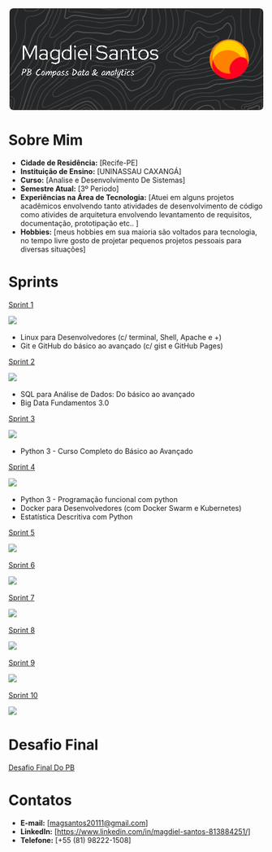 
<div align="center">
  <img src="https://github.com/MagdielSantos/MagdielSantos/blob/main/github-header-image.png" alt="Banner">
</div>


# Sobre Mim

- **Cidade de Residência:** [Recife-PE]
- **Instituição de Ensino:** [UNINASSAU CAXANGÁ]
- **Curso:** [Analise e Desenvolvimento De Sistemas]
- **Semestre Atual:** [3º Periodo]
- **Experiências na Área de Tecnologia:** [Atuei em alguns projetos acadêmicos envolvendo tanto atividades de desenvolvimento de código
como ativides de arquitetura envolvendo levantamento de requisitos, documentação, prototipação etc.. ]
- **Hobbies:** [meus hobbies em sua maioria são voltados para tecnologia, no tempo livre gosto de projetar
pequenos projetos pessoais para diversas situações]


# Sprints

[Sprint 1](Sprints/Sprint1/README.md)

![](https://geps.dev/progress/100)

- Linux para Desenvolvedores (c/ terminal, Shell, Apache e +)
- Git e GitHub do básico ao avançado (c/ gist e GitHub Pages)



[Sprint 2](Sprints/Sprint2/README.md) 

![](https://geps.dev/progress/100)

- SQL para Análise de Dados: Do básico ao avançado
- Big Data Fundamentos 3.0

[Sprint 3](Sprints/Sprint3/README.md) 

![](https://geps.dev/progress/100)

- Python 3 - Curso Completo do Básico ao Avançado

[Sprint 4](Sprints/Sprint4/README.md) 

![](https://geps.dev/progress/0)

- Python 3 - Programação funcional com python
- Docker para Desenvolvedores (com Docker Swarm e Kubernetes)
- Estatística Descritiva com Python

[Sprint 5](Sprints/Sprint5/README.md) 

![](https://geps.dev/progress/0)

[Sprint 6](Sprints/Sprint6/README.md) 

![](https://geps.dev/progress/0)

[Sprint 7](Sprints/Sprint7/README.md) 

![](https://geps.dev/progress/0)

[Sprint 8](Sprints/Sprint8/README.md) 

![](https://geps.dev/progress/0)

[Sprint 9](Sprints/Sprint9/README.md) 

![](https://geps.dev/progress/0)

[Sprint 10](Sprints/Sprint10/README.md) 

![](https://geps.dev/progress/0)



# Desafio Final 

[Desafio Final Do PB](Desafio/README.md)


# Contatos

- **E-mail:** [magsantos20111@gmail.com]
- **LinkedIn:** [https://www.linkedin.com/in/magdiel-santos-813884251/]
- **Telefone:** [+55 (81) 98222-1508]


